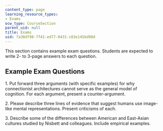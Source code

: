 ```yaml
---
content_type: page
learning_resource_types:
- Exams
ocw_type: CourseSection
parent_uid: null
title: Exams
uid: 7a30df98-7f41-ed77-0431-c83e145bd98d
---
```


This section contains example exam questions. Students are expected to write 2- to 3-page answers to each question.

Example Exam Questions
----------------------

1\. Put forward three arguments (with specific examples) for why connectionist architectures cannot serve as the general model of cognition. For each argument, present a counter-argument.

2\. Please describe three lines of evidence that suggest humans use image-like mental representations. Present criticisms of each.

3\. Describe some of the differences between American and East-Asian cultures studied by Nisbett and colleagues. Include empirical examples.